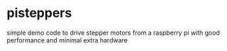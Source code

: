 # pisteppers
simple demo code to drive stepper motors from a raspberry pi with good performance and minimal extra hardware
